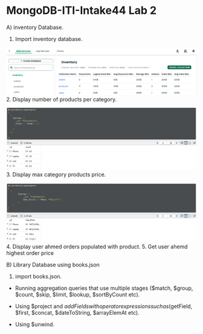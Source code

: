# MongoDB-ITI-Intake44 Lab 2

A) inventory Database.

   1. Import inventory database.

![q1](q1.png)
   2. Display number of products per category.

![q2](q2.png)
   3. Display max category products price.

![q3](q3.png)
   4. Display user ahmed orders populated with product.
   5. Get user ahemd highest order price


B) Library Database using books.json

  1. import books.json.

- Running aggregation queries that use multiple stages ($match, $group, $count, $skip, $limit, $lookup, $sortByCount etc).

- Using $project and $addFields with operator expressions such as ($getField, $first, $concat, $dateToString, $arrayElemAt etc).

- Using $unwind.



